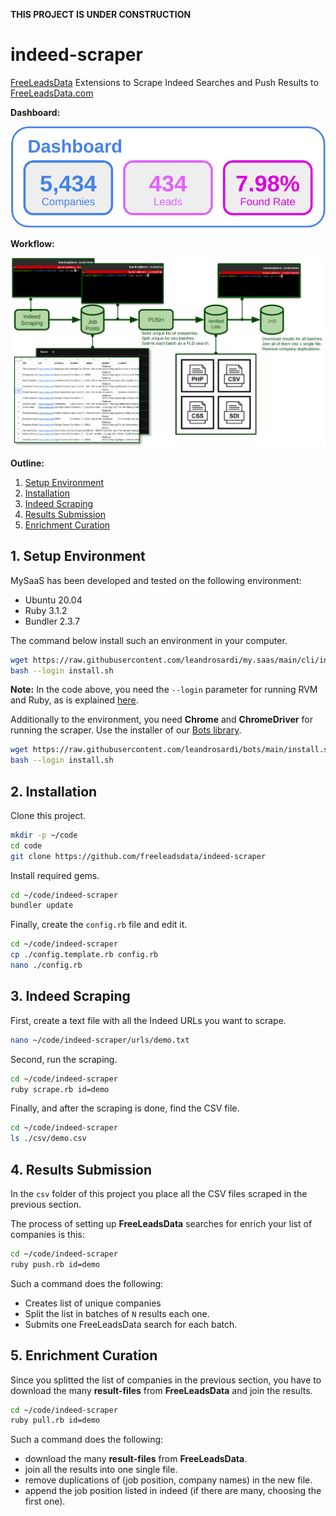 **THIS PROJECT IS UNDER CONSTRUCTION**

# indeed-scraper

[FreeLeadsData](https://freeleadsdata.com) Extensions to Scrape Indeed Searches and Push Results to [FreeLeadsData.com](https://freeleadsdata.com)

**Dashboard:**

![Indeed-Scraper Dahsboard](./doc/dashboard.png)

**Workflow:**

![Indeed-Scraper Workflow](./doc/workflow.png)

**Outline:**

1. [Setup Environment](#1-setup-environment)
2. [Installation](#2-installation)
3. [Indeed Scraping](#3-indeed-scraping)
4. [Results Submission](#4-results-submission)
5. [Enrichment Curation](#5-enrichment-curation)


## 1. Setup Environment

MySaaS has been developed and tested on the following environment:
- Ubuntu 20.04
- Ruby 3.1.2
- Bundler 2.3.7

The command below install such an environment in your computer.

```bash
wget https://raw.githubusercontent.com/leandrosardi/my.saas/main/cli/install.sh
bash --login install.sh
```

**Note:** In the code above, you need the `--login` parameter for running RVM and Ruby, as is explained [here](https://stackoverflow.com/questions/9336596/rvm-installation-not-working-rvm-is-not-a-function).


Additionally to the environment, you need **Chrome** and **ChromeDriver** for running the scraper. Use the installer of our [Bots library](https://github.com/leandrosardi/bots).


```bash
wget https://raw.githubusercontent.com/leandrosardi/bots/main/install.sh
bash --login install.sh
```

## 2. Installation

Clone this project.

```bash
mkdir -p ~/code
cd code
git clone https://github.com/freeleadsdata/indeed-scraper
```

Install required gems.

```bash
cd ~/code/indeed-scraper
bundler update
```

Finally, create the `config.rb` file and edit it.

```bash
cd ~/code/indeed-scraper
cp ./config.template.rb config.rb
nano ./config.rb
```

## 3. Indeed Scraping

First, create a text file with all the Indeed URLs you want to scrape.

```bash
nano ~/code/indeed-scraper/urls/demo.txt
```

Second, run the scraping.

```bash
cd ~/code/indeed-scraper
ruby scrape.rb id=demo
```

Finally, and after the scraping is done, find the CSV file.

```bash
cd ~/code/indeed-scraper
ls ./csv/demo.csv
```

## 4. Results Submission

In the `csv` folder of this project you place all the CSV files scraped in the previous section.

The process of setting up **FreeLeadsData** searches for enrich your list of companies is this:

```bash
cd ~/code/indeed-scraper
ruby push.rb id=demo
```

Such a command does the following:

- Creates list of unique companies
- Split the list in batches of `N` results each one.
- Submits one FreeLeadsData search for each batch.

## 5. Enrichment Curation

Since you splitted the list of companies in the previous section, you have to download the many **result-files** from **FreeLeadsData** and join the results.

```bash
cd ~/code/indeed-scraper
ruby pull.rb id=demo
```

Such a command does the following:

- download the many **result-files** from **FreeLeadsData**.
- join all the results into one single file.
- remove duplications of (job position, company names) in the new file.
- append the job position listed in indeed (if there are many, choosing the first one).
